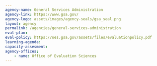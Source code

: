 ```yaml
---
agency-name: General Services Administration
agency-link: https://www.gsa.gov/
agency-logo: assets/images/agency-seals/gsa_seal.png
layout: agency
permalink: /agencies/general-services-administration
eval-plan:
eval-policy: https://oes.gsa.gov/assets/files/evaluationpolicy.pdf
learning-agenda:
capacity-assesment:
agency-offices:
    - name: Office of Evaluation Sciences
---
```

